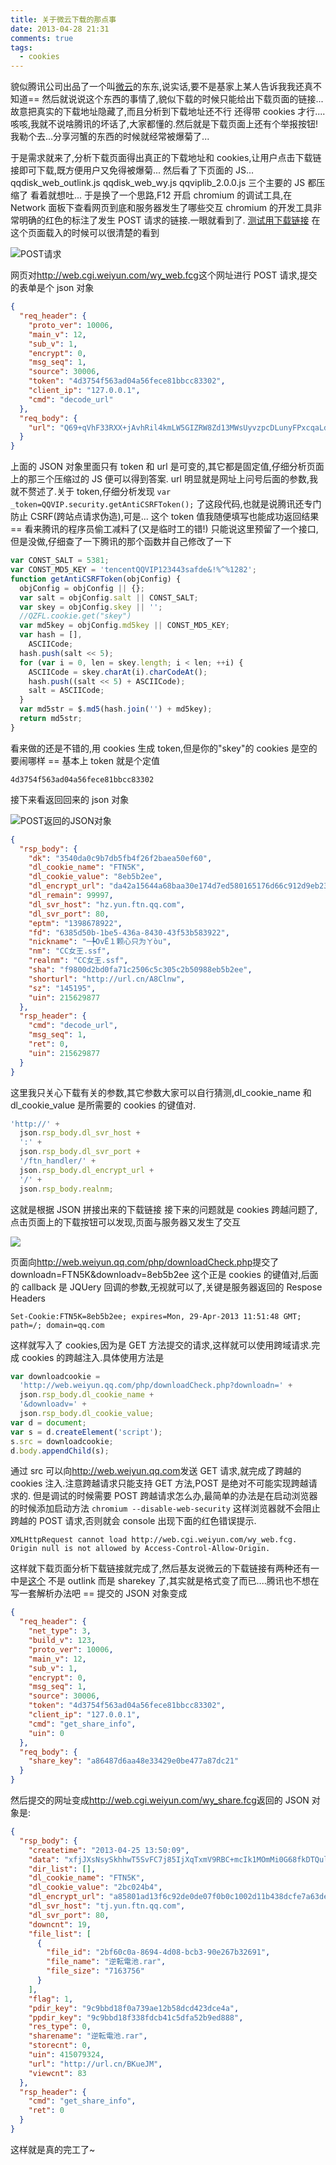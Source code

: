 ```yaml
---
title: 关于微云下载的那点事
date: 2013-04-28 21:31
comments: true
tags:
  - cookies
---
```


貌似腾讯公司出品了一个叫[微云](http://www.weiyun.com/index.html)的东东,说实话,要不是基家上某人告诉我我还真不知道==
然后就说说这个东西的事情了,貌似下载的时候只能给出下载页面的链接...故意把真实的下载地址隐藏了,而且分析到下载地址还不行
还得带 cookies 才行....咳咳,我就不说啥腾讯的坏话了,大家都懂的.然后就是下载页面上还有个举报按钮!我勒个去...分享河蟹的东西的时候就经常被爆菊了...

于是需求就来了,分析下载页面得出真正的下载地址和 cookies,让用户点击下载链接即可下载,既方便用户又免得被爆菊...
然后看了下页面的 JS... qqdisk_web_outlink.js qqdisk_web_wy.js qqviplib_2.0.0.js 三个主要的 JS 都压缩了
看着就想吐... 于是换了一个思路,F12 开启 chromium 的调试工具,在 Network 面板下查看网页到底和服务器发生了哪些交互
chromium 的开发工具非常明确的红色的标注了发生 POST 请求的链接.一眼就看到了.
[测试用下载链接](http://www.weiyun.com/web/outlink.html?Q69+qVhF33RXX+jAvhRil4kmLW5GIZRW8Zd13MWsUyvzpcDLunyFPxcqaLdUNtq5FfLp9Oj65Xr2XxTn298qsOWHWHqVdGuP7q1xMT4Do/y34dP00q4H7gpr94udJr/d2H23l0QGIKteptOEY1bTYLwkc+BRRdYEFvNb36XnUMBrS8pMf8RqoLJiAPrbXgYeBFvAwJu13QPHiQOe2lxS2i+V7/UDRpJr2qz8FqnOTHSQhaNXD+8s7uZIyaWH8INMc1Ls9Ay1XOc=)
在这个页面载入的时候可以很清楚的看到

![POST请求](https://lh4.googleusercontent.com/-ucFWlUgjt48/UX3Na09k-EI/AAAAAAAATTs/0EQyyTSdvlU/s2560/2013-04-29-093107_1365x566_scrot.png)

网页对<http://web.cgi.weiyun.com/wy_web.fcg>这个网址进行 POST 请求,提交的表单是个 json 对象

```json
{
  "req_header": {
    "proto_ver": 10006,
    "main_v": 12,
    "sub_v": 1,
    "encrypt": 0,
    "msg_seq": 1,
    "source": 30006,
    "token": "4d3754f563ad04a56fece81bbcc83302",
    "client_ip": "127.0.0.1",
    "cmd": "decode_url"
  },
  "req_body": {
    "url": "Q69+qVhF33RXX+jAvhRil4kmLW5GIZRW8Zd13MWsUyvzpcDLunyFPxcqaLdUNtq5FfLp9Oj65Xr2XxTn298qsOWHWHqVdGuP7q1xMT4Do/y34dP00q4H7gpr94udJr/d2H23l0QGIKteptOEY1bTYLwkc+BRRdYEFvNb36XnUMBrS8pMf8RqoLJiAPrbXgYeBFvAwJu13QPHiQOe2lxS2i+V7/UDRpJr2qz8FqnOTHSQhaNXD+8s7uZIyaWH8INMc1Ls9Ay1XOc="
  }
}
```

上面的 JSON 对象里面只有 token 和 url 是可变的,其它都是固定值,仔细分析页面上的那三个压缩过的 JS 便可以得到答案.
url 明显就是网址上问号后面的参数,我就不赘述了.关于 token,仔细分析发现 `var _token=QQVIP.security.getAntiCSRFToken();`
了这段代码,也就是说腾讯还专门防止 CSRF(跨站点请求伪造),可是... 这个 token 值我随便填写也能成功返回结果 == 看来腾讯的程序员偷工减料了(又是临时工的错!)
只能说这里预留了一个接口,但是没做,仔细查了一下腾讯的那个函数并自己修改了一下

```js
var CONST_SALT = 5381;
var CONST_MD5_KEY = 'tencentQQVIP123443safde&!%^%1282';
function getAntiCSRFToken(objConfig) {
  objConfig = objConfig || {};
  var salt = objConfig.salt || CONST_SALT;
  var skey = objConfig.skey || '';
  //QZFL.cookie.get("skey")
  var md5key = objConfig.md5key || CONST_MD5_KEY;
  var hash = [],
    ASCIICode;
  hash.push(salt << 5);
  for (var i = 0, len = skey.length; i < len; ++i) {
    ASCIICode = skey.charAt(i).charCodeAt();
    hash.push((salt << 5) + ASCIICode);
    salt = ASCIICode;
  }
  var md5str = $.md5(hash.join('') + md5key);
  return md5str;
}
```

看来做的还是不错的,用 cookies 生成 token,但是你的"skey"的 cookies 是空的要闹哪样 == 基本上 token 就是个定值

```
4d3754f563ad04a56fece81bbcc83302
```

接下来看返回回来的 json 对象

![POST返回的JSON对象](https://lh3.googleusercontent.com/-k4YDmt1pE5U/UX3Qm4FtssI/AAAAAAAATUY/yYOPPMky_CU/s2560/2013-04-29-094459_1363x571_scrot.png)

```json
{
  "rsp_body": {
    "dk": "3540da0c9b7db5fb4f26f2baea50ef60",
    "dl_cookie_name": "FTN5K",
    "dl_cookie_value": "8eb5b2ee",
    "dl_encrypt_url": "da42a15644a68baa30e174d7ed580165176d66c912d9eb235bb4d01363a32e739fc68cab7402869010e99ab64d899c2dd537b2ffc39e3464732acc7ac1413ec4",
    "dl_remain": 99997,
    "dl_svr_host": "hz.yun.ftn.qq.com",
    "dl_svr_port": 80,
    "eptm": "1398678922",
    "fd": "6385d50b-1be5-436a-8430-43f53b583922",
    "nickname": "─╄OvЁ１颗心只为ㄚòu",
    "nm": "CC女王.ssf",
    "realnm": "CC女王.ssf",
    "sha": "f9800d2bd0fa71c2506c5c305c2b50988eb5b2ee",
    "shorturl": "http://url.cn/A8Clnw",
    "sz": "145195",
    "uin": 215629877
  },
  "rsp_header": {
    "cmd": "decode_url",
    "msg_seq": 1,
    "ret": 0,
    "uin": 215629877
  }
}
```

这里我只关心下载有关的参数,其它参数大家可以自行猜测,dl_cookie_name 和 dl_cookie_value 是所需要的 cookies 的键值对.

```js
'http://' +
  json.rsp_body.dl_svr_host +
  ':' +
  json.rsp_body.dl_svr_port +
  '/ftn_handler/' +
  json.rsp_body.dl_encrypt_url +
  '/' +
  json.rsp_body.realnm;
```

这就是根据 JSON 拼接出来的下载链接
接下来的问题就是 cookies 跨越问题了,点击页面上的下载按钮可以发现,页面与服务器又发生了交互

![](https://lh4.googleusercontent.com/-0p2qXxU_V2U/UX3SepoENOI/AAAAAAAATU0/6fgUOyaR6FI/s2560/2013-04-29-095256_1363x569_scrot.png)

页面向<http://web.weiyun.qq.com/php/downloadCheck.php>提交了 downloadn=FTN5K&downloadv=8eb5b2ee 这个正是 cookies 的键值对,后面的 callback 是 JQUery 回调的参数,无视就可以了,关键是服务器返回的 Respose Headers

```
Set-Cookie:FTN5K=8eb5b2ee; expires=Mon, 29-Apr-2013 11:51:48 GMT; path=/; domain=qq.com
```

这样就写入了 cookies,因为是 GET 方法提交的请求,这样就可以使用跨域请求.完成 cookies 的跨越注入.具体使用方法是

```js
var downloadcookie =
  'http://web.weiyun.qq.com/php/downloadCheck.php?downloadn=' +
  json.rsp_body.dl_cookie_name +
  '&downloadv=' +
  json.rsp_body.dl_cookie_value;
var d = document;
var s = d.createElement('script');
s.src = downloadcookie;
d.body.appendChild(s);
```

通过 src 可以向<http://web.weiyun.qq.com>发送 GET 请求,就完成了跨越的 cookies 注入.注意跨越请求只能支持 GET 方法,POST 是绝对不可能实现跨越请求的.
但是调试的时候需要 POST 跨越请求怎么办,最简单的办法是在启动浏览器的时候添加启动方法 `chromium --disable-web-security` 这样浏览器就不会阻止
跨越的 POST 请求,否则就会 console 出现下面的红色错误提示.

```
XMLHttpRequest cannot load http://web.cgi.weiyun.com/wy_web.fcg. Origin null is not allowed by Access-Control-Allow-Origin.
```

这样就下载页面分析下载链接就完成了,然后基友说微云的下载链接有两种还有一中是[这个](http://www.weiyun.com/share.html?sharekey=a86487d6aa48e33429e0be477a87dc21)
不是 outlink 而是 sharekey 了,其实就是格式变了而已....腾讯也不想在写一套解析办法吧 == 提交的 JSON 对象变成

```json
{
  "req_header": {
    "net_type": 3,
    "build_v": 123,
    "proto_ver": 10006,
    "main_v": 12,
    "sub_v": 1,
    "encrypt": 0,
    "msg_seq": 1,
    "source": 30006,
    "token": "4d3754f563ad04a56fece81bbcc83302",
    "client_ip": "127.0.0.1",
    "cmd": "get_share_info",
    "uin": 0
  },
  "req_body": {
    "share_key": "a86487d6aa48e33429e0be477a87dc21"
  }
}
```

然后提交的网址变成<http://web.cgi.weiyun.com/wy_share.fcg>返回的 JSON 对象是:

```json
{
  "rsp_body": {
    "createtime": "2013-04-25 13:50:09",
    "data": "xfjJXsNsySkhhwT5SvFC7j85IjXqTxmV9RBC+mcIk1MOmMi0G68fkDTQulEHnBwSPO3Zs/6oAR/k5WLMkpiezA2NFpoCI1LRe2vrko9mMVrP1PcrGnJY26n7Iogto20Wq6aIBm7VjNI9+D2TmXWw4LodHzIf4VhMMGRDacvH04yd4+W/fwG6BbpQKOma42CbA4d8OGken8hNFnnxjE5QIO5GKCPjgsKpxQtPsM0nNbgvKfnLdcPrvcnT+Dm5ZQbZnkdj022QE2ZzXGNfX0c1IA==",
    "dir_list": [],
    "dl_cookie_name": "FTN5K",
    "dl_cookie_value": "2bc024b4",
    "dl_encrypt_url": "a85801ad13f6c92de0de07f0b0c1002d11b438dcfe7a63de37dce08e9a0db51b0789677db4a256a57085b66b52ebe680ab796e9f5c844e620884a443b397339e",
    "dl_svr_host": "tj.yun.ftn.qq.com",
    "dl_svr_port": 80,
    "downcnt": 19,
    "file_list": [
      {
        "file_id": "2bf60c0a-8694-4d08-bcb3-90e267b32691",
        "file_name": "逆転電池.rar",
        "file_size": "7163756"
      }
    ],
    "flag": 1,
    "pdir_key": "9c9bbd18f0a739ae12b58dcd423dce4a",
    "ppdir_key": "9c9bbd18f338fdcb41c5dfa52b9ed888",
    "res_type": 0,
    "sharename": "逆転電池.rar",
    "storecnt": 0,
    "uin": 415079324,
    "url": "http://url.cn/BKueJM",
    "viewcnt": 83
  },
  "rsp_header": {
    "cmd": "get_share_info",
    "ret": 0
  }
}
```

这样就是真的完工了~
